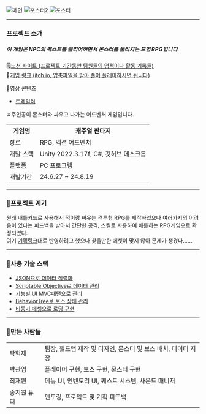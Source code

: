 ![메인](https://github.com/user-attachments/assets/d9592200-3726-4f4b-a7ac-eaca0938fae8)
![포스터2](https://github.com/user-attachments/assets/63055080-3dcb-4930-aaf3-fa7ecf31069a)
![포스터](https://github.com/user-attachments/assets/3db55681-cc4d-45b4-a917-4709fd6a8733)



<hr/>
<h3>프로젝트 소개</h3>

<h5>이 게임은 NPC의 퀘스트를 클리어하면서 몬스터를 물리치는 모험 RPG입니다.</h5>

<p>
  🗒️<a href="https://teamsparta.notion.site/4-3cf412a3ba174750a6969ef06577b8ce">노션 사이트 (프로젝트 기간동안 팀원들의 업적이나 활동 기록들)</a><br>
  🔗<a href="https://hyeokjaes-games.itch.io/casual-fantasy">게임 링크 (itch.io, 압축파일을 받아 풀어 플레이하시면 됩니다)</a>
</p>
🎥영상 콘텐츠
<ul>
  <li><a href="https://youtu.be/IqrSVLuYSSY">트레일러</a></li>
</ul>
⚔️주인공이 몬스터와 싸우고 나가는 어드벤처 게임입니다.

<table>
  <tr>
    <th>게임명</th> <th>캐주얼 판타지</th>
  </tr>
  <tr>
    <td>장르</td> <td>RPG, 액션 어드벤쳐</td>
  </tr>
  <tr>
    <td>개발 스택</td> <td>Unity 2022.3.17f, C#, 깃허브 데스크톱</td>
  </tr>
  <tr>
    <td>플랫폼</td> <td>PC 프로그램</td>
  </tr>
  <tr>
    <td>개발기간</td> <td>24.6.27 ~ 24.8.19</td>
  </tr>
</table>

<hr />
<h3>🎯프로젝트 계기</h3>
원래 배틀카드로 사용해서 적이랑 싸우는 격투형 RPG를 제작하였으나 여러가지의 어려움이 있다는 피드백을 받아서 간단한 공격, 스킬로 사용하여 배틀하는 RPG게임으로 확정되었다.<br>
여기 <a href="https://www.notion.so/RPG-3fe152b06d6948bcb9052581e3671ebb">기획링크</a>대로 반영하려고 했으나 찾을만한 에셋이 맞지 않아 문제가 생겼다......

<hr />
<h3>📙사용 기술 스택</h3>
<p>
  <ul>
    <li><a href="https://github.com/RCO8/CasualFantasyPublic/blob/main/MD_Files/Save.md">JSON으로 데이터 직렬화</a></li>
    <li><a href="https://github.com/RCO8/CasualFantasyPublic/blob/main/MD_Files/ScriptableObjective.md">Scriptable Objective로 데이터 관리</a></li>
    <li><a href="https://github.com/RCO8/CasualFantasyPublic/blob/main/MD_Files/UIMVC.md">기능별 UI MVC패턴으로 관리</a></li>
    <li><a href="https://github.com/RCO8/CasualFantasyPublic/blob/main/MD_Files/BehaviorTree.md">BehaviorTree로 보스 상태 관리</a></li>
    <li><a href="https://github.com/RCO8/CasualFantasyPublic/blob/main/MD_Files/AsyncAsset.md">비동기 에셋으로 로딩 구현</a></li>
  </ul>
</p>

<hr />
<h3>👤만든 사람들</h3>
<table>
  <tr>
    <td>탁혁재</td>
    <td>팀장, 필드맵 제작 및 디자인, 몬스터 및 보스 배치, 데이터 저장</td>
  </tr>
  <tr>
    <td>박관엽</td>
    <td>플레이어 구현, 보스 구현, 몬스터 구현</td>
  </tr>
  <tr>
    <td>최재원</td>
    <td>메뉴 UI, 인벤토리 UI, 퀘스트 시스템, 사운드 매니저</td>
  </tr>
  <tr>
    <td>송지원 튜터</td>
    <td>멘토링, 프로젝트 및 기획 피드백</td>
  </tr>
</table>
